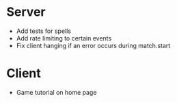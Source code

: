 # Server

- Add tests for spells
- Add rate limiting to certain events
- Fix client hanging if an error occurs during match.start


# Client

- Game tutorial on home page

